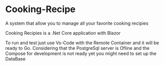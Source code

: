 # Cooking-Recipe
A system that allow you to manage all your favorite cooking recipies

Cooking Recipies is a .Net Core application with Blazor

To run and test just use Vs-Code with the Remote Container and it will be ready to Go.
Considering that the PostgreSql server is Ofline and the Compose for development is not ready yet you might need to set up the DataBase


